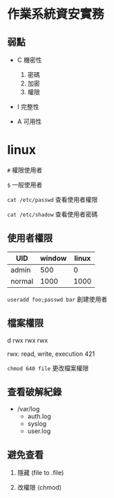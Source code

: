 # 作業系統資安實務

## 弱點

* C 機密性
    1. 密碼
    2. 加密
    3. 權限

* I 完整性



* A 可用性

# linux

`#` 權限使用者

`$` 一般使用者


`cat /etc/passwd` 查看使用者權限

`cat /etc/shadow` 查看使用者密碼


## 使用者權限

UID| window | linux|
---| -------| -----|
admin| 500    | 0    |
normal| 1000| 1000|

`useradd foo;passwd bar` 創建使用者

## 檔案權限

d rwx rwx rwx

rwx: read, write, execution
421

`chmod 640 file` 更改檔案權限


## 查看破解紀錄
* /var/log
    * auth.log
    * syslog
    * user.log

## 避免查看

1. 隱藏 (file to .file)

2. 改權限 (chmod)